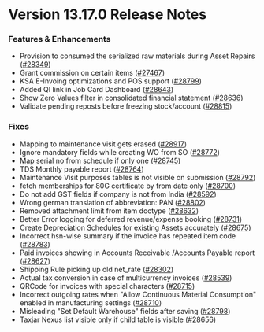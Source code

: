 # Version 13.17.0 Release Notes

### Features & Enhancements

- Provision to consumed the serialized raw materials during Asset Repairs ([#28349](https://github.com/finergyrs/capkpi/pull/28349))
- Grant commission on certain items ([#27467](https://github.com/finergyrs/capkpi/pull/27467))
- KSA E-Invoing optimizations and POS support ([#28799](https://github.com/finergyrs/capkpi/pull/28799))
- Added QI link in Job Card Dashboard ([#28643](https://github.com/finergyrs/capkpi/pull/28643))
- Show Zero Values filter in consolidated financial statement ([#28636](https://github.com/finergyrs/capkpi/pull/28636))
- Validate pending reposts before freezing stock/account ([#28815](https://github.com/finergyrs/capkpi/pull/28815))


### Fixes

- Mapping to maintenance visit gets erased ([#28917](https://github.com/finergyrs/capkpi/pull/28917))
- Ignore mandatory fields while creating WO from SO ([#28772](https://github.com/finergyrs/capkpi/pull/28772))
- Map serial no from schedule if only one ([#28745](https://github.com/finergyrs/capkpi/pull/28745))
- TDS Monthly payable report ([#28764](https://github.com/finergyrs/capkpi/pull/28764))
- Maintenance Visit purposes tables is not visible on submission ([#28792](https://github.com/finergyrs/capkpi/pull/28792))
- fetch memberships for 80G certificate by from date only ([#28700](https://github.com/finergyrs/capkpi/pull/28700))
- Do not add GST fields if company is not from India ([#28592](https://github.com/finergyrs/capkpi/pull/28592))
- Wrong german translation of abbreviation: PAN ([#28802](https://github.com/finergyrs/capkpi/pull/28802))
- Removed attachment limit from item doctype ([#28632](https://github.com/finergyrs/capkpi/pull/28632))
- Better Error logging for deferred revenue/expense booking ([#28731](https://github.com/finergyrs/capkpi/pull/28731))
- Create Depreciation Schedules for existing Assets accurately ([#28675](https://github.com/finergyrs/capkpi/pull/28675))
- Incorrect hsn-wise summary if the invoice has repeated item code ([#28783](https://github.com/finergyrs/capkpi/pull/28783))
- Paid invoices showing in Accounts Receivable /Accounts Payable report ([#28627](https://github.com/finergyrs/capkpi/pull/28627))
- Shipping Rule picking up old net_rate ([#28302](https://github.com/finergyrs/capkpi/pull/28302))
- Actual tax conversion in case of multicurrency invoices ([#28539](https://github.com/finergyrs/capkpi/pull/28539))
- QRCode for invoices with special characters ([#28715](https://github.com/finergyrs/capkpi/pull/28715))
- Incorrect outgoing rates when "Allow Continuous Material Consumption" enabled in manufacturing settings ([#28710](https://github.com/finergyrs/capkpi/pull/28710))
- Misleading "Set Default Warehouse" fields after saving ([#28798](https://github.com/finergyrs/capkpi/pull/28798))
- Taxjar Nexus list visible only if child table is visible ([#28656](https://github.com/finergyrs/capkpi/pull/28656))
